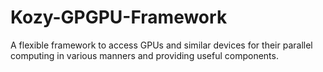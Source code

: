 # Kozy-GPGPU-Framework
A flexible framework to access GPUs and similar devices for their parallel computing in various manners and providing useful components.
